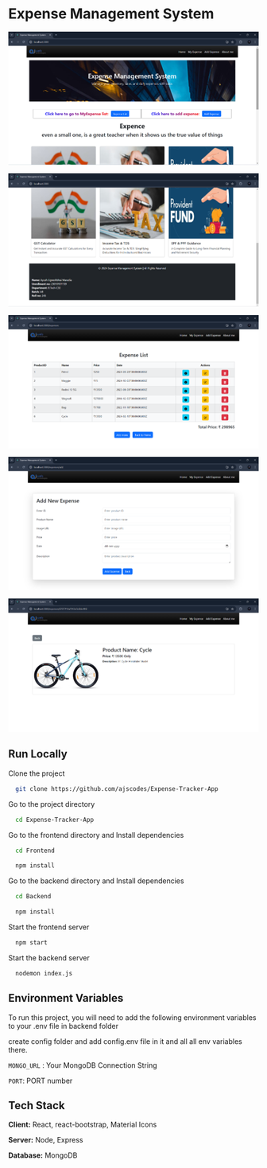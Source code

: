 # Expense Management System

![Screenshot of my project](Images/Home.jpg)

![Screenshot of my project](Images/About%20me.jpg)

![Screenshot of my project](Images/Expense%20List.jpg)

![Screenshot of my project](Images/Add%20Expense.jpg)

![Screenshot of my project](Images/Product_Detail.jpg)



## Run Locally

Clone the project

```bash
  git clone https://github.com/ajscodes/Expense-Tracker-App
```

Go to the project directory

```bash
  cd Expense-Tracker-App
```

Go to the frontend directory and Install dependencies

```bash
  cd Frontend
```
```bash
  npm install
```

Go to the backend directory and Install dependencies

```bash
  cd Backend
```
```bash
  npm install
```

Start the frontend server

```bash
  npm start
```


Start the backend server

```bash
  nodemon index.js
```

## Environment Variables

To run this project, you will need to add the following environment variables to your .env file in backend folder

create config folder and add config.env file in it and all all env variables there.

`MONGO_URL` : Your MongoDB Connection String

`PORT`: PORT number


## Tech Stack

**Client:** React, react-bootstrap, Material Icons

**Server:** Node, Express

**Database:** MongoDB